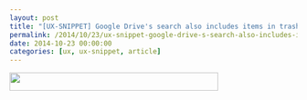 ```yaml
---
layout: post
title: "[UX-SNIPPET] Google Drive's search also includes items in trash"
permalink: /2014/10/23/ux-snippet-google-drive-s-search-also-includes-items-in-trash/
date: 2014-10-23 00:00:00
categories: [ux, ux-snippet, article]
---
```


<img
  src="https://image.jimcdn.com/app/cms/image/transf/none/path/se42d1516dcb4082b/image/i7d823ec252bd9aea/version/1414094269/image.png"
  width="365"
  height="32" />
